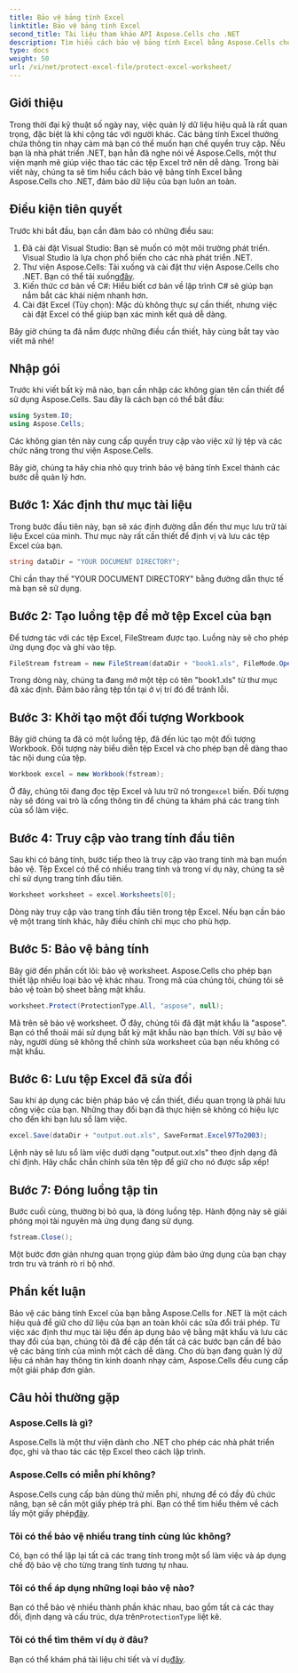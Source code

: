 ```yaml
---
title: Bảo vệ bảng tính Excel
linktitle: Bảo vệ bảng tính Excel
second_title: Tài liệu tham khảo API Aspose.Cells cho .NET
description: Tìm hiểu cách bảo vệ bảng tính Excel bằng Aspose.Cells cho .NET với hướng dẫn từng bước của chúng tôi. Đảm bảo dữ liệu của bạn vẫn an toàn và dễ quản lý.
type: docs
weight: 50
url: /vi/net/protect-excel-file/protect-excel-worksheet/
---
```

## Giới thiệu

Trong thời đại kỹ thuật số ngày nay, việc quản lý dữ liệu hiệu quả là rất quan trọng, đặc biệt là khi cộng tác với người khác. Các bảng tính Excel thường chứa thông tin nhạy cảm mà bạn có thể muốn hạn chế quyền truy cập. Nếu bạn là nhà phát triển .NET, bạn hẳn đã nghe nói về Aspose.Cells, một thư viện mạnh mẽ giúp việc thao tác các tệp Excel trở nên dễ dàng. Trong bài viết này, chúng ta sẽ tìm hiểu cách bảo vệ bảng tính Excel bằng Aspose.Cells cho .NET, đảm bảo dữ liệu của bạn luôn an toàn.

## Điều kiện tiên quyết

Trước khi bắt đầu, bạn cần đảm bảo có những điều sau:

1. Đã cài đặt Visual Studio: Bạn sẽ muốn có một môi trường phát triển. Visual Studio là lựa chọn phổ biến cho các nhà phát triển .NET.
2.  Thư viện Aspose.Cells: Tải xuống và cài đặt thư viện Aspose.Cells cho .NET. Bạn có thể tải xuống[đây](https://releases.aspose.com/cells/net/).
3. Kiến thức cơ bản về C#: Hiểu biết cơ bản về lập trình C# sẽ giúp bạn nắm bắt các khái niệm nhanh hơn.
4. Cài đặt Excel (Tùy chọn): Mặc dù không thực sự cần thiết, nhưng việc cài đặt Excel có thể giúp bạn xác minh kết quả dễ dàng.

Bây giờ chúng ta đã nắm được những điều cần thiết, hãy cùng bắt tay vào viết mã nhé!

## Nhập gói

Trước khi viết bất kỳ mã nào, bạn cần nhập các không gian tên cần thiết để sử dụng Aspose.Cells. Sau đây là cách bạn có thể bắt đầu:

```csharp
using System.IO;
using Aspose.Cells;
```

Các không gian tên này cung cấp quyền truy cập vào việc xử lý tệp và các chức năng trong thư viện Aspose.Cells.

Bây giờ, chúng ta hãy chia nhỏ quy trình bảo vệ bảng tính Excel thành các bước dễ quản lý hơn.

## Bước 1: Xác định thư mục tài liệu

Trong bước đầu tiên này, bạn sẽ xác định đường dẫn đến thư mục lưu trữ tài liệu Excel của mình. Thư mục này rất cần thiết để định vị và lưu các tệp Excel của bạn.

```csharp
string dataDir = "YOUR DOCUMENT DIRECTORY";
```

Chỉ cần thay thế "YOUR DOCUMENT DIRECTORY" bằng đường dẫn thực tế mà bạn sẽ sử dụng.

## Bước 2: Tạo luồng tệp để mở tệp Excel của bạn

Để tương tác với các tệp Excel, FileStream được tạo. Luồng này sẽ cho phép ứng dụng đọc và ghi vào tệp. 

```csharp
FileStream fstream = new FileStream(dataDir + "book1.xls", FileMode.Open);
```

Trong dòng này, chúng ta đang mở một tệp có tên "book1.xls" từ thư mục đã xác định. Đảm bảo rằng tệp tồn tại ở vị trí đó để tránh lỗi.

## Bước 3: Khởi tạo một đối tượng Workbook

Bây giờ chúng ta đã có một luồng tệp, đã đến lúc tạo một đối tượng Workbook. Đối tượng này biểu diễn tệp Excel và cho phép bạn dễ dàng thao tác nội dung của tệp.

```csharp
Workbook excel = new Workbook(fstream);
```

 Ở đây, chúng tôi đang đọc tệp Excel và lưu trữ nó trong`excel` biến. Đối tượng này sẽ đóng vai trò là cổng thông tin để chúng ta khám phá các trang tính của sổ làm việc.

## Bước 4: Truy cập vào trang tính đầu tiên

Sau khi có bảng tính, bước tiếp theo là truy cập vào trang tính mà bạn muốn bảo vệ. Tệp Excel có thể có nhiều trang tính và trong ví dụ này, chúng ta sẽ chỉ sử dụng trang tính đầu tiên.

```csharp
Worksheet worksheet = excel.Worksheets[0];
```

Dòng này truy cập vào trang tính đầu tiên trong tệp Excel. Nếu bạn cần bảo vệ một trang tính khác, hãy điều chỉnh chỉ mục cho phù hợp.

## Bước 5: Bảo vệ bảng tính

Bây giờ đến phần cốt lõi: bảo vệ worksheet. Aspose.Cells cho phép bạn thiết lập nhiều loại bảo vệ khác nhau. Trong mã của chúng tôi, chúng tôi sẽ bảo vệ toàn bộ sheet bằng mật khẩu.

```csharp
worksheet.Protect(ProtectionType.All, "aspose", null);
```

Mã trên sẽ bảo vệ worksheet. Ở đây, chúng tôi đã đặt mật khẩu là "aspose". Bạn có thể thoải mái sử dụng bất kỳ mật khẩu nào bạn thích. Với sự bảo vệ này, người dùng sẽ không thể chỉnh sửa worksheet của bạn nếu không có mật khẩu.

## Bước 6: Lưu tệp Excel đã sửa đổi

Sau khi áp dụng các biện pháp bảo vệ cần thiết, điều quan trọng là phải lưu công việc của bạn. Những thay đổi bạn đã thực hiện sẽ không có hiệu lực cho đến khi bạn lưu sổ làm việc.

```csharp
excel.Save(dataDir + "output.out.xls", SaveFormat.Excel97To2003);
```

Lệnh này sẽ lưu sổ làm việc dưới dạng "output.out.xls" theo định dạng đã chỉ định. Hãy chắc chắn chỉnh sửa tên tệp để giữ cho nó được sắp xếp!

## Bước 7: Đóng luồng tập tin

Bước cuối cùng, thường bị bỏ qua, là đóng luồng tệp. Hành động này sẽ giải phóng mọi tài nguyên mà ứng dụng đang sử dụng.

```csharp
fstream.Close();
```

Một bước đơn giản nhưng quan trọng giúp đảm bảo ứng dụng của bạn chạy trơn tru và tránh rò rỉ bộ nhớ.

## Phần kết luận

Bảo vệ các bảng tính Excel của bạn bằng Aspose.Cells for .NET là một cách hiệu quả để giữ cho dữ liệu của bạn an toàn khỏi các sửa đổi trái phép. Từ việc xác định thư mục tài liệu đến áp dụng bảo vệ bằng mật khẩu và lưu các thay đổi của bạn, chúng tôi đã đề cập đến tất cả các bước bạn cần để bảo vệ các bảng tính của mình một cách dễ dàng. Cho dù bạn đang quản lý dữ liệu cá nhân hay thông tin kinh doanh nhạy cảm, Aspose.Cells đều cung cấp một giải pháp đơn giản.

## Câu hỏi thường gặp

### Aspose.Cells là gì?
Aspose.Cells là một thư viện dành cho .NET cho phép các nhà phát triển đọc, ghi và thao tác các tệp Excel theo cách lập trình.

### Aspose.Cells có miễn phí không?
 Aspose.Cells cung cấp bản dùng thử miễn phí, nhưng để có đầy đủ chức năng, bạn sẽ cần một giấy phép trả phí. Bạn có thể tìm hiểu thêm về cách lấy một giấy phép[đây](https://purchase.aspose.com/buy).

### Tôi có thể bảo vệ nhiều trang tính cùng lúc không?
Có, bạn có thể lặp lại tất cả các trang tính trong một sổ làm việc và áp dụng chế độ bảo vệ cho từng trang tính tương tự nhau.

### Tôi có thể áp dụng những loại bảo vệ nào?
 Bạn có thể bảo vệ nhiều thành phần khác nhau, bao gồm tất cả các thay đổi, định dạng và cấu trúc, dựa trên`ProtectionType` liệt kê.

### Tôi có thể tìm thêm ví dụ ở đâu?
 Bạn có thể khám phá tài liệu chi tiết và ví dụ[đây](https://reference.aspose.com/cells/net/).